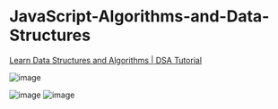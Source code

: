 # JavaScript-Algorithms-and-Data-Structures

[Learn Data Structures and Algorithms | DSA Tutorial](https://www.geeksforgeeks.org/learn-data-structures-and-algorithms-dsa-tutorial/)

![image](https://i.ytimg.com/vi/Qmt0QwzEmh0/maxresdefault.jpg)

![image](https://th.bing.com/th/id/OIP.2p9KQLPLysyn8X-yta-CmQHaDj?w=335&h=168&c=7&r=0&o=5&dpr=1.3&pid=1.7)
![image](https://th.bing.com/th/id/OIP.e-Il7t-l73ZVPCH04muqAAHaDX?w=340&h=158&c=7&r=0&o=5&dpr=1.3&pid=1.7)

